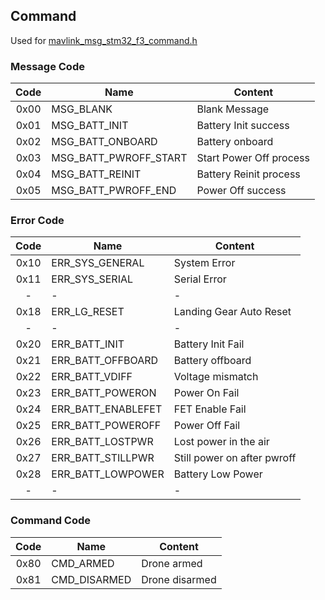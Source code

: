 ## Command

Used for [mavlink_msg_stm32_f3_command.h](../Drivers/mavlink-c_library_v2/common/mavlink_msg_stm32_f3_command.h)

### Message Code

|Code   |Name                   |Content                    |
|:-:    |-                      |-                          |
|0x00   |MSG_BLANK              |Blank Message              |
|0x01   |MSG_BATT_INIT          |Battery Init success       |
|0x02   |MSG_BATT_ONBOARD       |Battery onboard            |
|0x03   |MSG_BATT_PWROFF_START  |Start Power Off process    |
|0x04   |MSG_BATT_REINIT        |Battery Reinit process     |
|0x05   |MSG_BATT_PWROFF_END    |Power Off success          |

### Error Code

|Code   |Name                   |Content                    |
|:-:    |-                      |-                          |
|0x10   |ERR_SYS_GENERAL        |System Error               |
|0x11   |ERR_SYS_SERIAL         |Serial Error               |
|-      |-                      |-                          |
|0x18   |ERR_LG_RESET           |Landing Gear Auto Reset    |
|-      |-                      |-                          |
|0x20   |ERR_BATT_INIT          |Battery Init Fail          |
|0x21   |ERR_BATT_OFFBOARD      |Battery offboard           |
|0x22   |ERR_BATT_VDIFF         |Voltage mismatch           |
|0x23   |ERR_BATT_POWERON       |Power On Fail              |
|0x24   |ERR_BATT_ENABLEFET     |FET Enable Fail            |
|0x25   |ERR_BATT_POWEROFF      |Power Off Fail             |
|0x26   |ERR_BATT_LOSTPWR       |Lost power in the air      |
|0x27   |ERR_BATT_STILLPWR      |Still power on after pwroff|
|0x28   |ERR_BATT_LOWPOWER      |Battery Low Power          |
|-      |-                      |-                          |


### Command Code

|Code    |Name               |Content                   |
|:-:     |-                  |-                         |
|0x80    |CMD_ARMED          |Drone armed               |
|0x81    |CMD_DISARMED       |Drone disarmed            |